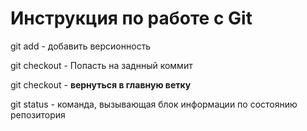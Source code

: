 # Инструкция по работе с Git
git add - добавить версионность

git checkout - Попасть на заднный коммит

git checkout - **вернуться в главную ветку**

git status - команда, вызывающая блок информации по состоянию репозитория
